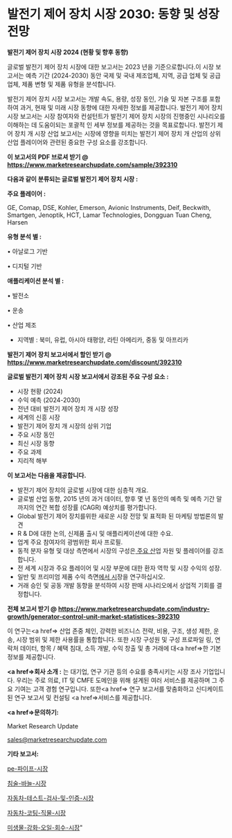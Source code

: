 # 발전기 제어 장치 시장 2030: 동향 및 성장 전망

<strong>발전기 제어 장치 시장 2024 (현황 및 향후 동향)</strong>

글로벌 발전기 제어 장치 시장에 대한 보고서는 2023 년을 기준으로합니다.이 시장 보고서는 예측 기간 (2024-2030) 동안 국제 및 국내 제조업체, 지역, 공급 업체 및 공급 업체, 제품 변형 및 제품 유형을 분석합니다.

발전기 제어 장치 시장 보고서는 개발 속도, 용량, 성장 동인, 기술 및 자본 구조를 포함하여 과거, 현재 및 미래 시장 동향에 대한 자세한 정보를 제공합니다. 발전기 제어 장치 시장 보고서는 시장 참여자와 컨설턴트가 발전기 제어 장치 시장의 진행중인 시나리오를 이해하는 데 도움이되는 포괄적 인 세부 정보를 제공하는 것을 목표로합니다. 발전기 제어 장치 개 시장 산업 보고서는 시장에 영향을 미치는 발전기 제어 장치 개 산업의 상위 산업 플레이어와 관련된 중요한 구성 요소를 강조합니다.



<strong>이 보고서의 PDF 브로셔 받기 @ <a href=https://www.marketresearchupdate.com/sample/392310>https://www.marketresearchupdate.com/sample/392310</a></strong>



<strong>다음과 같이 분류되는 글로벌 발전기 제어 장치 시장 :</strong>



<strong>주요 플레이어 :</strong>

GE, Comap, DSE, Kohler, Emerson, Avionic Instruments, Deif, Beckwith, Smartgen, Jenoptik, HCT, Lamar Technologies, Dongguan Tuan Cheng, Harsen



<strong>유형 분석 별 :</strong>

• 아날로그 기반

• 디지털 기반



<strong>애플리케이션 분석 별 :</strong>

• 발전소

• 운송

• 산업 제조

<ul>
  <li>지역별 : 북미, 유럽, 아시아 태평양, 라틴 아메리카, 중동 및 아프리카</li>
</ul>


<strong>발전기 제어 장치 보고서에서 할인 받기 @ <a href=https://www.marketresearchupdate.com/discount/392310>https://www.marketresearchupdate.com/discount/392310</a></strong>



<strong>글로벌 발전기 제어 장치 시장 보고서에서 강조된 주요 구성 요소 :</strong>
<ul>
  <li>시장 현황 (2024)</li>
  <li>수익 예측 (2024-2030)</li>
  <li>전년 대비 발전기 제어 장치 개 시장 성장</li>
  <li>세계의 신흥 시장</li>
  <li>발전기 제어 장치 개 시장의 상위 기업</li>
  <li>주요 시장 동인</li>
  <li>최신 시장 동향</li>
  <li>주요 과제</li>
  <li>지리적 해부</li>
</ul>


<strong>이 보고서는 다음을 제공합니다.</strong>
<ul>
  <li>발전기 제어 장치의 글로벌 시장에 대한 심층적 개요.</li>
  <li>글로벌 산업 동향, 2015 년의 과거 데이터, 향후 몇 년 동안의 예측 및 예측 기간 말까지의 연간 복합 성장률 (CAGR) 예상치를 평가합니다.</li>
  <li>Global 발전기 제어 장치를위한 새로운 시장 전망 및 표적화 된 마케팅 방법론의 발견</li>
  <li>R &amp; D에 대한 논의, 신제품 출시 및 애플리케이션에 대한 수요.</li>
  <li>업계 주요 참여자의 광범위한 회사 프로필.</li>
  <li>동적 분자 유형 및 대상 측면에서 시장의 구성은<a href=> 주요 산</a>업 자원 및 플레이어를 강조합니다.</li>
  <li>전 세계 시장과 주요 플레이어 및 시장 부문에 대한 환자 역학 및 시장 수익의 성장.</li>
  <li>일반 및 프리미엄 제품 수익 측면<a href=>에서 시</a>장을 연구하십시오.</li>
  <li>거래 승인 및 공동 개발 동향을 분석하여 시장 판매 시나리오에서 상업적 기회를 결정합니다.</li>
</ul>



<strong>전체 보고서 받기 @ <a href=https://www.marketresearchupdate.com/industry-growth/generator-control-unit-market-statistices-392310>https://www.marketresearchupdate.com/industry-growth/generator-control-unit-market-statistices-392310</a></strong>

이 연구는<a href=> 산업 존중</a> 체인, 강력한 비즈니스 전략, 비용, 구조, 생성 제한, 운송, 시장 범위 및 제한 사용률을 통합합니다. 또한 시장 구성원 및 구성 프로파일 링, 연락처 데이터, 항목 / 혜택 침대, 소득 개발, 수익 창출 및 총 거래에 대<a href=>한 기본 </a>정보를 제공합니다.



<strong><a href=>회사 소</a>개 :</strong>
는 대기업, 연구 기관 등의 수요를 충족시키는 시장 조사 기업입니다. 우리는 주로 의료, IT 및 CMFE 도메인을 위해 설계된 여러 서비스를 제공하며 그 주요 기여는 고객 경험 연구입니다. 또한<a href=> 연구 보</a>고서를 맞춤화하고 신디케이트 된 연구 보고서 및 컨설팅 <a href=>서비스</a>를 제공합니다.



<strong><a href=>문의하기:</a></strong>

Market Research Update

sales@marketresearchupdate.com



<strong>기타 보고서:</strong>

<a href=https://www.linkedin.com/pulse/pe-파이프-시장-현재-및-미래-성장-2029-analytics-alchemy-360-analysis/>pe-파이프-시장</a>

<a href=https://www.linkedin.com/pulse/침술-바늘-시장-세분화-연구-및-목표-고객2029년-trend-tracking-tips-360-analysis-l2kbf/>침술-바늘-시장</a>

<a href=https://www.linkedin.com/pulse/자동차-테스트-검사-및-인증-시장-경쟁-분석-성장-잠재력-2029-trendsetters-talk-360-analysis-c8msf/>자동차-테스트-검사-및-인증-시장</a>

<a href=https://www.linkedin.com/pulse/자동차-코팅-직물-시장-현재-및-미래-성장-2030-data-dive-diaries-24-analysis-2gmif/>자동차-코팅-직물-시장</a>

<a href=https://www.linkedin.com/pulse/미생물-강화-오일-회수-시장-경쟁-분석-및-성장-잠재력-2030-data-dive-diaries-24-analysis-tmnsf/>미생물-강화-오일-회수-시장</a>"
